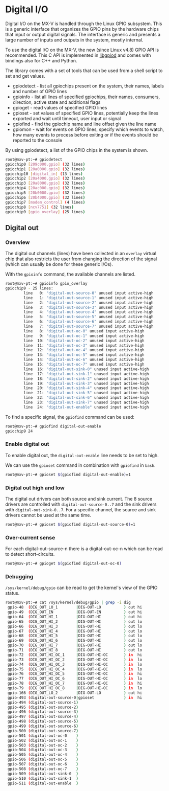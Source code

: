 # Digital I/O

Digital I/O on the MX-V is handled through the Linux GPIO subsystem. This
is a generic interface that organizes the GPIO pins by the hardware chips that
input or output digital signals. The interface is generic and presents a large
number of inputs and outputs in the system, mostly internal.

To use the digital I/O on the MX-V, the new (since Linux v4.8) GPIO API is
recommended. This  C API is implemented in
[libgpiod](https://git.kernel.org/pub/scm/libs/libgpiod/libgpiod.git) and comes
with bindings also for C++ and Python.

The library comes with a set of tools that can be used from a shell script to
set and get values.

* gpiodetect - list all gpiochips present on the system, their names, labels and number of GPIO lines
* gpioinfo   - list all lines of specified gpiochips, their names, consumers, direction, active state and additional flags
* gpioget    - read values of specified GPIO lines 
* gpioset    - set values of specified GPIO lines, potentially keep the lines exported and wait until timeout, user input or signal
* gpiofind   - find the gpiochip name and line offset given the line name 
* gpiomon    - wait for events on GPIO lines, specify which events to watch, how many events to process before exiting or if the events should be reported to the console

By using gpiodetect, a list of the GPIO chips in the system is shown.

```bash
root@mxv-pt:~# gpiodetect
gpiochip0 [209c000.gpio] (32 lines)
gpiochip1 [20a0000.gpio] (32 lines)
gpiochip10 [digital_in] (13 lines)
gpiochip2 [20a4000.gpio] (32 lines)
gpiochip3 [20a8000.gpio] (32 lines)
gpiochip4 [20ac000.gpio] (32 lines)
gpiochip5 [20b0000.gpio] (32 lines)
gpiochip6 [20b4000.gpio] (32 lines)
gpiochip7 [modem_control] (4 lines)
gpiochip8 [ncv7751] (32 lines)
gpiochip9 [gpio_overlay] (25 lines)
```

## Digital out

### Overview

The digital out channels (lines) have been collected in an `overlay` virtual chip
that also restricts the user from changing the direction of the signal (which
can usually be done for these generic I/Os).

With the `gpioinfo` command, the available channels are listed.

```bash
root@mxv-pt:~# gpioinfo gpio_overlay
gpiochip9 - 25 lines:
        line   0: "digital-out-source-0" unused input active-high
        line   1: "digital-out-source-1" unused input active-high
        line   2: "digital-out-source-2" unused input active-high
        line   3: "digital-out-source-3" unused input active-high
        line   4: "digital-out-source-4" unused input active-high
        line   5: "digital-out-source-5" unused input active-high
        line   6: "digital-out-source-6" unused input active-high
        line   7: "digital-out-source-7" unused input active-high
        line   8: "digital-out-oc-0" unused input active-high
        line   9: "digital-out-oc-1" unused input active-high
        line  10: "digital-out-oc-2" unused input active-high
        line  11: "digital-out-oc-3" unused input active-high
        line  12: "digital-out-oc-4" unused input active-high
        line  13: "digital-out-oc-5" unused input active-high
        line  14: "digital-out-oc-6" unused input active-high
        line  15: "digital-out-oc-7" unused input active-high
        line  16: "digital-out-sink-0" unused input active-high
        line  17: "digital-out-sink-1" unused input active-high
        line  18: "digital-out-sink-2" unused input active-high
        line  19: "digital-out-sink-3" unused input active-high
        line  20: "digital-out-sink-4" unused input active-high
        line  21: "digital-out-sink-5" unused input active-high
        line  22: "digital-out-sink-6" unused input active-high
        line  23: "digital-out-sink-7" unused input active-high
        line  24: "digital-out-enable" unused input active-high
```

To find a specific signal, the `gpiofind` command can be used:

```bash
root@mxv-pt:~# gpiofind digital-out-enable
gpiochip9 24
```

### Enable digital out

To enable digital out, the `digital-out-enable` line needs to be set to high.

We can use the `gpioset` command in combination with `gpiofind` in `bash`.

```bash
root@mxv-pt:~# gpioset $(gpiofind digital-out-enable)=1
```

### Digital out high and low

The digital out drivers can both source and sink current. The 8 source drivers
are controlled with `digital-out-source-0..7` and the sink drivers with
`digital-out-sink-0..7`. For a specific channel, the source and sink drivers
cannot be used at the same time.

```bash
root@mxv-pt:~# gpioset $(gpiofind digital-out-source-0)=1
```

### Over-current sense

For each digital-out-source-n there is a digital-out-oc-n which can be read to
detect short-circuits.

```bash
root@mxv-pt:~# gpioget $(gpiofind digital-out-oc-0)
```

### Debugging

`/sys/kernel/debug/gpio` can be read to get the kernel's view of the GPIO status.

```bash
root@mxv-pt:~# cat /sys/kernel/debug/gpio | grep -i dig
 gpio-48  (DIG_OUT_LO_1        |DIG-OUT-LO          ) out hi
 gpio-49  (DIG_OUT_EN          |DIG-OUT-EN          ) out hi
 gpio-64  (DIG_OUT_HI_1        |DIG-OUT-HI          ) out hi
 gpio-65  (DIG_OUT_HI_2        |DIG-OUT-HI          ) out lo
 gpio-66  (DIG_OUT_HI_3        |DIG-OUT-HI          ) out lo
 gpio-67  (DIG_OUT_HI_4        |DIG-OUT-HI          ) out lo
 gpio-68  (DIG_OUT_HI_5        |DIG-OUT-HI          ) out lo
 gpio-69  (DIG_OUT_HI_6        |DIG-OUT-HI          ) out lo
 gpio-70  (DIG_OUT_HI_7        |DIG-OUT-HI          ) out lo
 gpio-71  (DIG_OUT_HI_8        |DIG-OUT-HI          ) out lo
 gpio-72  (DIG_OUT_HI_OC_1     |DIG-OUT-HI-OC       ) in  hi
 gpio-73  (DIG_OUT_HI_OC_2     |DIG-OUT-HI-OC       ) in  lo
 gpio-74  (DIG_OUT_HI_OC_3     |DIG-OUT-HI-OC       ) in  lo
 gpio-75  (DIG_OUT_HI_OC_4     |DIG-OUT-HI-OC       ) in  lo
 gpio-76  (DIG_OUT_HI_OC_5     |DIG-OUT-HI-OC       ) in  hi
 gpio-77  (DIG_OUT_HI_OC_6     |DIG-OUT-HI-OC       ) in  lo
 gpio-78  (DIG_OUT_HI_OC_7     |DIG-OUT-HI-OC       ) in  hi
 gpio-79  (DIG_OUT_HI_OC_8     |DIG-OUT-HI-OC       ) in  lo
 gpio-166 (DIG_OUT_LO_2        |DIG-OUT-LO          ) out hi
 gpio-493 (digital-out-source-0|gpioset             ) in  hi
 gpio-494 (digital-out-source-1)
 gpio-495 (digital-out-source-2)
 gpio-496 (digital-out-source-3)
 gpio-497 (digital-out-source-4)
 gpio-498 (digital-out-source-5)
 gpio-499 (digital-out-source-6)
 gpio-500 (digital-out-source-7)
 gpio-501 (digital-out-oc-0    )
 gpio-502 (digital-out-oc-1    )
 gpio-503 (digital-out-oc-2    )
 gpio-504 (digital-out-oc-3    )
 gpio-505 (digital-out-oc-4    )
 gpio-506 (digital-out-oc-5    )
 gpio-507 (digital-out-oc-6    )
 gpio-508 (digital-out-oc-7    )
 gpio-509 (digital-out-sink-0  )
 gpio-510 (digital-out-sink-1  )
 gpio-511 (digital-out-enable  )
```









